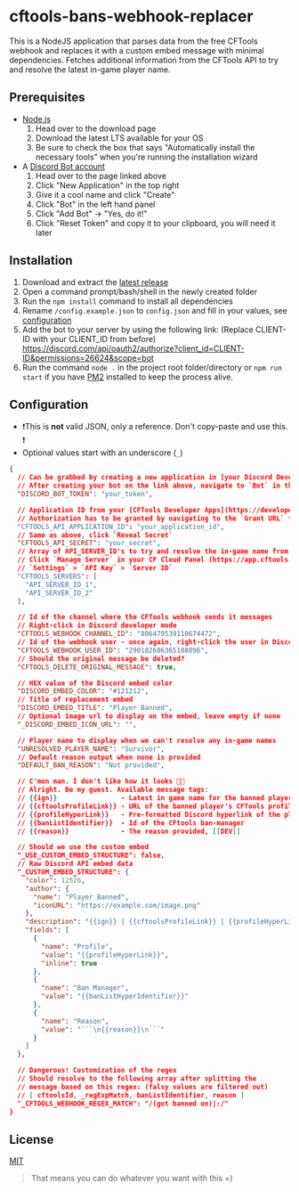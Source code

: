 # cftools-bans-webhook-replacer

This is a NodeJS application that parses data from the free CFTools webhook and replaces it with a custom embed message with minimal dependencies. Fetches additional information from the CFTools API to try and resolve the latest in-game player name.

## Prerequisites

- [Node.js](https://nodejs.org/en/download/)
    1) Head over to the download page
    2) Download the latest LTS available for your OS
    3) Be sure to check the box that says "Automatically install the necessary tools" when you're running the installation wizard
- A [Discord Bot account](https://discord.com/developers/applications)
    1) Head over to the page linked above
    2) Click "New Application" in the top right
    3) Give it a cool name and click "Create"
    4) Click "Bot" in the left hand panel
    5) Click "Add Bot" -> "Yes, do it!"
    6) Click "Reset Token" and copy it to your clipboard, you will need it later

## Installation

1. Download and extract the [latest release](https://github.com/Mirasaki/cftools-bans-webhook-replacer/releases)
2. Open a command prompt/bash/shell in the newly created folder
3. Run the `npm install` command to install all dependencies
4. Rename `/config.example.json` to `config.json` and fill in your values, see [configuration](#configuration)
5. Add the bot to your server by using the following link: (Replace CLIENT-ID with your CLIENT_ID from before) <https://discord.com/api/oauth2/authorize?client_id=CLIENT-ID&permissions=26624&scope=bot>
6. Run the command `node .` in the project root folder/directory or `npm run start` if you have [PM2](https://pm2.keymetrics.io/) installed to keep the process alive.

## Configuration

- ❗This is **not** valid JSON, only a reference. Don't copy-paste and use this. ❗
- Optional values start with an underscore (`_`)

```json
{
  // Can be grabbed by creating a new application in [your Discord Developer Portal](https://discord.com/developers/applications)
  // After creating your bot on the link above, navigate to `Bot` in the left-side menu to reveal your bot-token
  "DISCORD_BOT_TOKEN": "your_token",

  // Application ID from your [CFTools Developer Apps](https://developer.cftools.cloud/applications)
  // Authorization has to be granted by navigating to the `Grant URL` that's displayed in your app overview
  "CFTOOLS_API_APPLICATION_ID": "your_application_id",
  // Same as above, click `Reveal Secret`
  "CFTOOLS_API_SECRET": "your_secret",
  // Array of API_SERVER_ID's to try and resolve the in-game name from
  // Click `Manage Server` in your CF Cloud Panel (https://app.cftools.cloud/dashboard)
  // `Settings` > `API Key` > `Server ID`
  "CFTOOLS_SERVERS": [
    "API_SERVER_ID_1",
    "API_SERVER_ID_2"
  ],

  // Id of the channel where the CFTools webhook sends it messages
  // Right-click in Discord developer mode
  "CFTOOLS_WEBHOOK_CHANNEL_ID": "806479539110674472",
  // Id of the webhook user - once again, right-click the user in Discord developer mode
  "CFTOOLS_WEBHOOK_USER_ID": "290182686365188096",
  // Should the original message be deleted?
  "CFTOOLS_DELETE_ORIGINAL_MESSAGE": true,

  // HEX value of the Discord embed color
  "DISCORD_EMBED_COLOR": "#121212",
  // Title of replacement embed
  "DISCORD_EMBED_TITLE": "Player Banned",
  // Optional image url to display on the embed, leave empty if none
  "_DISCORD_EMBED_ICON_URL": "",

  // Player name to display when we can't resolve any in-game names
  "UNRESOLVED_PLAYER_NAME": "Survivor",
  // Default reason output when none is provided
  "DEFAULT_BAN_REASON": "Not provided",

  // C'mon man. I don't like how it looks 😮‍💨
  // Alright. Be my guest. Available message tags:
  // {{ign}}                - Latest in game name for the banned player
  // {{cftoolsProfileLink}} - URL of the banned player's CFTools profile
  // {{profileHyperLink}}   - Pre-formatted Discord hyperlink of the player's CFTools profile
  // {{banListIdentifier}}  - Id of the CFtools ban-manager
  // {{reason}}             - The reason provided, [[DEV]]

  // Should we use the custom embed
  "_USE_CUSTOM_EMBED_STRUCTURE": false,
  // Raw Discord API embed data
  "_CUSTOM_EMBED_STRUCTURE": {
    "color": 12526,
    "author": {
      "name": "Player Banned",
      "iconURL": "https://example.com/image.png"
    },
    "description": "{{ign}} | {{cftoolsProfileLink}} | {{profileHyperLink}} | {{banListIdentifier}} | {{reason}}",
    "fields": [
      {
        "name": "Profile",
        "value": "{{profileHyperLink}}",
        "inline": true
      },
      {
        "name": "Ban Manager",
        "value": "{{banListHyperIdentifier}}"
      },
      {
        "name": "Reason",
        "value": "```\n{{reason}}\n```"
      }
    ]
  },

  // Dangerous! Customization of the regex
  // Should resolve to the following array after splitting the
  // message based on this regex: (falsy values are filtered out)
  // [ cftoolsId, _regExpMatch, banListIdentifier, reason ]
  "_CFTOOLS_WEBHOOK_REGEX_MATCH": "/(got banned on)|:/"
}
```

## License

[MIT](https://choosealicense.com/licenses/mit/)

> That means you can do whatever you want with this =)
